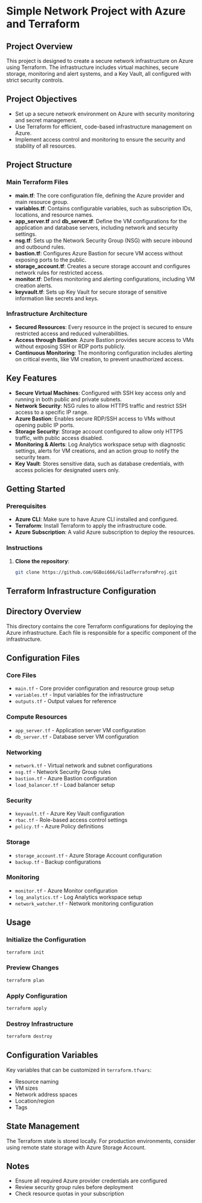# Simple Network Project with Azure and Terraform

## Project Overview
This project is designed to create a secure network infrastructure on Azure using Terraform. The infrastructure includes virtual machines, secure storage, monitoring and alert systems, and a Key Vault, all configured with strict security controls.

## Project Objectives
- Set up a secure network environment on Azure with security monitoring and secret management.
- Use Terraform for efficient, code-based infrastructure management on Azure.
- Implement access control and monitoring to ensure the security and stability of all resources.

## Project Structure

### Main Terraform Files
- **main.tf**: The core configuration file, defining the Azure provider and main resource group.
- **variables.tf**: Contains configurable variables, such as subscription IDs, locations, and resource names.
- **app_server.tf** and **db_server.tf**: Define the VM configurations for the application and database servers, including network and security settings.
- **nsg.tf**: Sets up the Network Security Group (NSG) with secure inbound and outbound rules.
- **bastion.tf**: Configures Azure Bastion for secure VM access without exposing ports to the public.
- **storage_account.tf**: Creates a secure storage account and configures network rules for restricted access.
- **monitor.tf**: Defines monitoring and alerting configurations, including VM creation alerts.
- **keyvault.tf**: Sets up Key Vault for secure storage of sensitive information like secrets and keys.

### Infrastructure Architecture
- **Secured Resources**: Every resource in the project is secured to ensure restricted access and reduced vulnerabilities.
- **Access through Bastion**: Azure Bastion provides secure access to VMs without exposing SSH or RDP ports publicly.
- **Continuous Monitoring**: The monitoring configuration includes alerting on critical events, like VM creation, to prevent unauthorized access.

## Key Features

- **Secure Virtual Machines**: Configured with SSH key access only and running in both public and private subnets.
- **Network Security**: NSG rules to allow HTTPS traffic and restrict SSH access to a specific IP range.
- **Azure Bastion**: Enables secure RDP/SSH access to VMs without opening public IP ports.
- **Storage Security**: Storage account configured to allow only HTTPS traffic, with public access disabled.
- **Monitoring & Alerts**: Log Analytics workspace setup with diagnostic settings, alerts for VM creations, and an action group to notify the security team.
- **Key Vault**: Stores sensitive data, such as database credentials, with access policies for designated users only.

## Getting Started

### Prerequisites
- **Azure CLI**: Make sure to have Azure CLI installed and configured.
- **Terraform**: Install Terraform to apply the infrastructure code.
- **Azure Subscription**: A valid Azure subscription to deploy the resources.

### Instructions
1. **Clone the repository**:
   ```bash
   git clone https://github.com/GGBoi666/GiladTerraformProj.git

## Terraform Infrastructure Configuration

## Directory Overview
This directory contains the core Terraform configurations for deploying the Azure infrastructure. Each file is responsible for a specific component of the infrastructure.

## Configuration Files

### Core Files
- `main.tf` - Core provider configuration and resource group setup
- `variables.tf` - Input variables for the infrastructure
- `outputs.tf` - Output values for reference

### Compute Resources
- `app_server.tf` - Application server VM configuration
- `db_server.tf` - Database server VM configuration

### Networking
- `network.tf` - Virtual network and subnet configurations
- `nsg.tf` - Network Security Group rules
- `bastion.tf` - Azure Bastion configuration
- `load_balancer.tf` - Load balancer setup

### Security
- `keyvault.tf` - Azure Key Vault configuration
- `rbac.tf` - Role-based access control settings
- `policy.tf` - Azure Policy definitions

### Storage
- `storage_account.tf` - Azure Storage Account configuration
- `backup.tf` - Backup configurations

### Monitoring
- `monitor.tf` - Azure Monitor configuration
- `log_analytics.tf` - Log Analytics workspace setup
- `network_watcher.tf` - Network monitoring configuration

## Usage

### Initialize the Configuration
```bash
terraform init
```

### Preview Changes
```bash
terraform plan
```

### Apply Configuration
```bash
terraform apply
```

### Destroy Infrastructure
```bash
terraform destroy
```

## Configuration Variables
Key variables that can be customized in `terraform.tfvars`:
- Resource naming
- VM sizes
- Network address spaces
- Location/region
- Tags

## State Management
The Terraform state is stored locally. For production environments, consider using remote state storage with Azure Storage Account.

## Notes
- Ensure all required Azure provider credentials are configured
- Review security group rules before deployment
- Check resource quotas in your subscription
